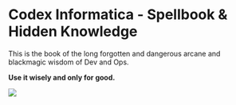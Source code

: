 # Codex Informatica - Spellbook & Hidden Knowledge

This is the book of the long forgotten and dangerous arcane and blackmagic wisdom of Dev and Ops.

**Use it wisely and only for good.**

![](https://upload.wikimedia.org/wikipedia/commons/6/6b/Thomas_Norton_-_Ordinall_of_Alchemy-fig3.jpeg)

